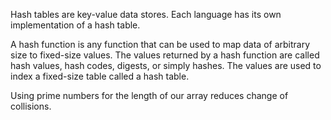 Hash tables are key-value data stores. Each language has its own implementation of a hash table.

A hash function is any function that can be used to map data of arbitrary size to fixed-size values. The values returned by a hash function are called hash values, hash codes, digests, or simply hashes. The values are used to index a fixed-size table called a hash table.

Using prime numbers for the length of our array reduces change of collisions.